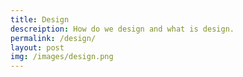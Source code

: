 ```yaml
---
title: Design
descreiption: How do we design and what is design.
permalink: /design/
layout: post
img: /images/design.png
---
```

